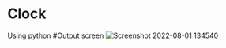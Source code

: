 # Clock
Using python
#Output screen
![Screenshot 2022-08-01 134540](https://user-images.githubusercontent.com/109411295/182104506-059b1a9f-7e8e-406b-8d36-ee7c2634c654.png)
